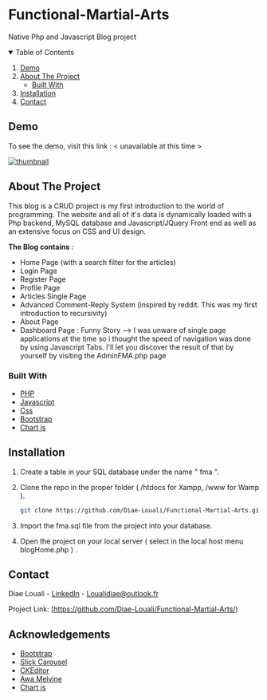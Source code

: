 # Functional-Martial-Arts
Native Php and Javascript Blog project

<!-- TABLE OF CONTENTS -->
<details open="open">
  <summary>Table of Contents</summary>
  <ol>
    <li><a href="#demo">Demo</a></li>
    <li>
      <a href="#about-the-project">About The Project</a>
      <ul>
        <li><a href="#built-with">Built With</a></li>
      </ul>
    </li>
    <li>
      <a href="#installation">Installation</a>
    </li>
    <li><a href="#contact">Contact</a></li>
  </ol>
</details>


<!-- Demo -->
## Demo

To see the demo, visit this link : < unavailable at this time >

<a href="< Link >">![thumbnail](Image.PNG)
</a>



<!-- ABOUT THE PROJECT -->
## About The Project

This blog is a CRUD project is my first introduction to the world of programming. The website and all of it's data is dynamically loaded with a Php backend, MySQL database and Javascript/JQuery Front end as well as an extensive focus on CSS and UI design. 

**The Blog contains** :  

  - Home Page (with a search filter for the articles)
  - Login Page
  - Register Page
  - Profile Page
  - Articles Single Page
  - Advanced Comment-Reply System (inspired by reddit. This was my first introduction to recursivity)
  - About Page
  - Dashboard Page : Funny Story --> I was unware of single page applications at the time so i thought the speed of navigation was done by using Javascript Tabs. I'll let you discover the result of that by yourself by visiting the AdminFMA.php page
  
### Built With

* [PHP](https://www.php.net/)
* [Javascript](https://www.javascript.com/)
* [Css](https://www.w3.org/Style/CSS/Overview.en.html)
* [Bootstrap](https://getbootstrap.com/)
* [Chart js](https://www.chartjs.org/)

<!-- GETTING STARTED -->
## Installation

1. Create a table in your SQL database under the name " fma ".

2. Clone the repo in the proper folder ( /htdocs for Xampp, /www for Wamp ).

   ```sh
   git clone https://github.com/Diae-Louali/Functional-Martial-Arts.git
   ```
   
3. Import the fma.sql file from the project into your database.

4. Open the project on your local server ( select in the local host menu blogHome.php ) .


<!-- CONTACT -->
## Contact

Diae Louali - [LinkedIn](https://www.linkedin.com/in/diae-louali-895b2b127/) - Loualidiae@outlook.fr

Project Link: [https://github.com/Diae-Louali/Functional-Martial-Arts/)

<!-- ACKNOWLEDGEMENTS -->
## Acknowledgements

* [Bootstrap](https://getbootstrap.com/)
* [Slick Carousel](https://kenwheeler.github.io/slick/)
* [CKEditor](https://ckeditor.com/)
* [Awa Melvine](https://www.youtube.com/channel/UCjOVC0tPIo78a_DNeYs7ETQ)
* [Chart js](https://www.chartjs.org/)
